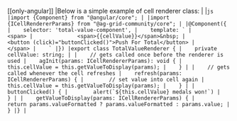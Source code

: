 [[only-angular]]
|Below is a simple example of cell renderer class:
|
|```js
|import {Component} from "@angular/core";
|
|import {ICellRendererParams} from "@ag-grid-community/core";
|
|@Component({
|    selector: 'total-value-component',
|    template: `
|          <span>
|              <span>{{cellValue}}</span>&nbsp;
|              <button (click)="buttonClicked()">Push For Total</button>
|          </span>
|    `
|})
|export class TotalValueRenderer {
|    private cellValue: string;
|
|    // gets called once before the renderer is used
|    agInit(params: ICellRendererParams): void {
|        this.cellValue = this.getValueToDisplay(params);
|    }
|
|    // gets called whenever the cell refreshes
|    refresh(params: ICellRendererParams) {
|        // set value into cell again
|        this.cellValue = this.getValueToDisplay(params);
|    }
|
|    buttonClicked() {
|        alert(`${this.cellValue} medals won!`)
|    }
|
|    getValueToDisplay(params: ICellRendererParams) {
|        return params.valueFormatted ? params.valueFormatted : params.value;
|    }
|}
|```
